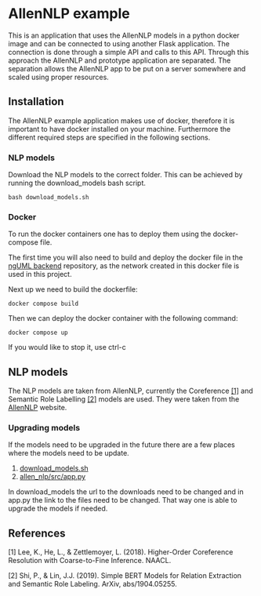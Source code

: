 # AllenNLP example
This is an application that uses the AllenNLP models in a python docker image and can be connected to using another Flask application. The connection is done through a simple API and calls to this API. Through this approach the AllenNLP and prototype application are separated. The separation allows the AllenNLP app to be put on a server somewhere and scaled using proper resources.

## Installation
The AllenNLP example application makes use of docker, therefore it is important to have docker installed on your machine. Furthermore the different required steps are specified in the following sections.

### NLP models
Download the NLP models to the correct folder. This can be achieved by running the download_models bash script.

```
bash download_models.sh
```

### Docker
To run the docker containers one has to deploy them using the docker-compose file.

The first time you will also need to build and deploy the docker file in the [ngUML backend](https://github.com/ludev-ng-nl/ngUML.backend) repository, as the network created in this docker file is used in this project.

Next up we need to build the dockerfile:
```
docker compose build
```
Then we can deploy the docker container with the following command:
```
docker compose up
```

If you would like to stop it, use ctrl-c

## NLP models
The NLP models are taken from AllenNLP, currently the Coreference [[1]](#1) and Semantic Role Labelling [[2]](#2) models are used. They were taken from the [AllenNLP](https://allennlp.org/) website. 

### Upgrading models
If the models need to be upgraded in the future there are a few places where the models need to be update. 

1. [download_models.sh](download_models.sh)
2. [allen_nlp/src/app.py](allen_nlp/src/app.py)

In download_models the url to the downloads need to be changed and in app.py the link to the files need to be changed. That way one is able to upgrade the models if needed.


## References
<a id="1">[1]</a> 
Lee, K., He, L., & Zettlemoyer, L. (2018). Higher-Order Coreference Resolution with Coarse-to-Fine Inference. NAACL.

<a id="2">[2]</a>
Shi, P., & Lin, J.J. (2019). Simple BERT Models for Relation Extraction and Semantic Role Labeling. ArXiv, abs/1904.05255.